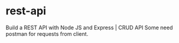 # rest-api
Build a REST API with Node JS and Express | CRUD API
Some need postman for requests from client.